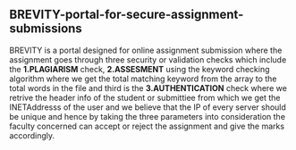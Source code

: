## BREVITY-portal-for-secure-assignment-submissions
BREVITY is a portal designed for online assignment submission where the assignment goes through three security or validation checks which include the
**1.PLAGIARISM** check,
**2.ASSESMENT** using the keyword checking algorithm where we get the total matching keyword from the array to the total words in the file and third is the 
**3.AUTHENTICATION** check where we retrive the header info of the student or submittiee from which we get the INETAddresss  of the user and we believe that the IP of every server should be unique and hence by taking the three parameters into consideration the faculty concerned  can accept or reject the assignment and give the marks accordingly.
